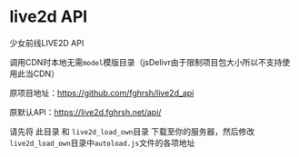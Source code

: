 # live2d API

少女前线LIVE2D API


调用CDN时本地无需`model`模版目录（jsDelivr由于限制项目包大小所以不支持使用此当CDN）


原项目地址：https://github.com/fghrsh/live2d_api


原默认API：https://live2d.fghrsh.net/api/

请先将 此目录 和 `live2d_load_own`目录 下载至你的服务器，然后修改`live2d_load_own`目录中`autoload.js`文件的各项地址